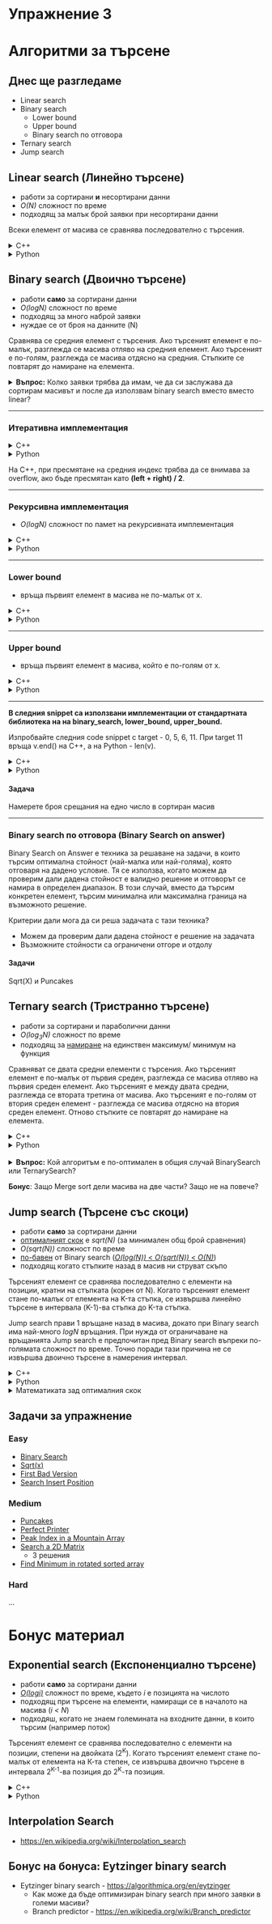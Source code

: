 # Упражнение 3

# Алгоритми за търсене

## Днес ще разгледаме

- Linear search
- Binary search
    - Lower bound
    - Upper bound
    - Binary search по отговора
- Ternary search
- Jump search

## Linear search (Линейно търсене)

- работи за сортирани **и** несортирани данни
- *O(N)* сложност по време
- подходящ за малък брой заявки при несортирани данни

Всеки елемент от масива се сравнява последователно с търсения.


<details>
  <summary>C++</summary>
	
```c++
int linear_search(const vector<int>& arr, int x) {
    for (int i = 0; i < arr.size(); i++) {
        if (arr[i] == x) {
            return i;
        }
    }
    return -1;
}
```

</details>


<details>
  <summary>Python</summary>

```python
def linear_search(arr, X):
    for i in range(len(arr)):
        if arr[i] == X:
            return i
    
    return -1

arr = [9, 4, 3, 2, 6, 7, 1, 8, 5]
X = 6

print(linear_search(arr, X)) # 4
```

</details>

## Binary search (Двоично търсене)

- работи **само** за сортирани данни
- *O(logN)* сложност по време
- подходящ за много наброй заявки
- нуждае се от броя на данните (N)

Сравнява се средния елемент с търсения. Ако търсеният елемент е по-малък, разглежда се масива отляво на средния елемент. Ако търсеният е по-голям, разглежда се масива отдясно на средния. Стъпките се повтарят до намиране на елемента.

<details>
	<summary><b>Въпрос:</b> Колко заявки трябва да имам, че да си заслужава да сортирам масивът и после да използвам binary search вместо вместо linear?</summary>

#### 1. Проблем
Искаме да търсим многократно в **несортиран масив** от `n` елемента:
- Всяко query с **linear search** = O(n)
- Ако **сортираме веднъж** (O(n log n)), после всяко търсене е **binary search**: O(log n)

#### 2. Нека имаме `k` заявки за търсене.

- **Ако НЕ сортираш, всяка заявка:**
  - O(n)
  - Общо време: **T₁ = k * n**
- **Ако сортираш веднъж, после binary search:**
  - O(n log n) (сортиране) + O(log n) (всяко търсене)
  - Общо време: **T₂ = n log n + k * log n**


#### 3. Кога е по-изгодно да сортираш?

Искаме **T₂ < T₁:** т.е. **n log n + k log n < k n**
<br />
Определяме при кое k това е изпълнено:

```
n * log n + k * log n < k * n
n * log n < k * (n - log n)
k > n * log n / (n - log n)

// За голямо `n`, може да пренебрегнем `log n` спрямо `n`:
// следователно

k > log n
```

#### 4. Заключение

- **Ако търсиш броя на запитвания `k > log n`**, си струва да сортираш масива и да използваш двоично търсене.
- Ако са **по-малко от log n**, линейното търсене често е по-изгодно.

</details>

---

### Итеративна имплементация

<details>
  <summary>C++</summary>
	
```c++
int binarySearch(vector<int>& nums, int target) {
    int left = 0;
    int right = nums.size() - 1;
    while(left <= right) {
        int mid = left + (right - left) / 2; // !!!
        if(nums[mid] == target)
            return mid;
        else if(nums[mid] > target)
            right = mid - 1;
        else
            left = mid + 1;
    }

    return -1;
}
```

</details>

<details>
  <summary>Python</summary>

```python
def binary_search(arr, X):
    left = 0
    right = len(arr) - 1

    Xi = 0

    while left <= right:
        mid = left + (right - left) // 2

        if X <= arr[mid]:
            right = mid - 1
            Xi = mid
        else:
            left = mid + 1

    return Xi

arr = [10, 20, 30, 40, 50, 60, 70, 80, 90]
X = 60

Xi = binary_search(arr, X)
print(Xi) # 5
```

</details>

На C++, при пресмятане на средния индекс трябва да се внимава за overflow, ако бъде пресмятан като **(left + right) / 2**.

---

### Рекурсивна имплементация

- *O(logN)* сложност по памет на рекурсивната имплементация

<details>
  <summary>C++</summary>

```c++
int binarySearchRecursive(const vector<int> &arr, int l, int r, int x) {
    if (r >= l) {
        int mid = l + (r - l) / 2;
        if (arr[mid] == x)
            return mid;
        if (arr[mid] > x)
            return binarySearchRecursive(arr, l, mid - 1, x);
        return binarySearchRecursive(arr, mid + 1, r, x);
    }
    return -1;
}
```
	
</details>


<details>
  <summary>Python</summary>

```python
def binary_search_recursive(arr, X, left, right):
    if left <= right:
        mid = left + (right - left) // 2

        if X == arr[mid]:
            return mid
        elif X < arr[mid]:
            return binary_search_recursive(arr, X, left, mid - 1)
        return binary_search_recursive(arr, X, mid + 1, right)
    return -1
```

</details>

---

### Lower bound
- връща първият елемент в масива не по-малък от x.

<details>
  <summary>C++</summary>

```c++
int lowerBound(const std::vector<int>& nums, int target) {
    int left = 0;
    int right = nums.size();
    while (left < right) {
        int mid = left + (right - left) / 2;
        if (nums[mid] < target) {
            left = mid + 1;
        } else {
            right = mid;
        }
    }

    return left; // If left == nums.size(), target is greater than all elements
}
```

</details>

<details>
  <summary>Python</summary>

	TODO...
</details>

---

### Upper bound
- връща първият елемент в масива, който е по-голям от x.

<details>
  <summary>C++</summary>

```c++
int upperBound(const std::vector<int>& nums, int target) {
    int left = 0;
    int right = nums.size();
    while (left < right) {
        int mid = left + (right - left) / 2;
        if (nums[mid] <= target) {
            left = mid + 1;
        } else {
            right = mid;
        }
    }
    return left;
}
```

</details>

<details>
  <summary>Python</summary>
	TODO...
</details>

---

**В следния snippet са използвани имплементации от стандартната библиотека на на binary_search, lower_bound, upper_bound.** 

Изпробвайте следния code snippet с target - 0, 5, 6, 11. При target 11 връща v.end() на C++, а на Python - len(v).

<details>
  <summary>C++</summary>

```c++
#include <iostream>
#include <vector>
#include <algorithm>

int main() {
	std::vector<int> v = { 1, 2, 3, 4, 6, 7, 8, 9 };
	int target = 0;

	// https://en.cppreference.com/w/cpp/algorithm/binary_search.html
	std::cout << (std::binary_search(v.begin(), v.end(), target)) << std::endl;

	// https://en.cppreference.com/w/cpp/algorithm/lower_bound.html
	auto lbIter = std::lower_bound(v.begin(), v.end(), target);
	if (lbIter != v.end()) {
		std::cout << *lbIter << std::endl;
	}

	// https://en.cppreference.com/w/cpp/algorithm/upper_bound.html
	auto ubIter = std::upper_bound(v.begin(), v.end(), target);
	if (ubIter != v.end()) {
		std::cout << *ubIter << std::endl;
	}
}
```

</details>

<details>
  <summary>Python</summary>
  
```python
import bisect

v = [1, 2, 3, 4, 6, 7, 8, 9]
targets = [0, 5, 6, 11]

for target in targets:
    print(bisect.bisect_left(v, target))
    print(bisect.bisect_right(v, target))
    print()
```

</details>


#### Задача
Намерете броя срещания на едно число в сортиран масив

---

### Binary search по отговора (Binary Search on answer)
Binary Search on Answer е техника за решаване на задачи, в които търсим оптимална стойност (най-малка или най-голяма), която отговаря на дадено условие. Тя се използва, когато можем да проверим дали дадена стойност е валидно решение и отговорът се намира в определен диапазон. В този случай, вместо да търсим конкретен елемент, търсим минимална или максимална граница на възможното решение.

Критерии дали мога да си реша задачата с тази техника?
- Можем да проверим дали дадена стойност е решение на задачата
- Възможните стойности са ограничени отгоре и отдолу

#### Задачи
Sqrt(X) и Puncakes

## Ternary search (Тристранно търсене)

- работи за сортирани и параболични данни
- *O(log<sub>3</sub>N)* сложност по време
- подходящ за [намиране](https://cp-algorithms.com/num_methods/ternary_search.html) на единствен максимум/ минимум на функция

Сравняват се двата средни елементи с търсения. Ако търсеният елемент е по-малък от първия среден, разглежда се масива отляво на първия среден елемент. Ако търсеният е между двата средни, разглежда се втората третина от масива. Ако търсеният е по-голям от втория среден елемент - разглежда се масива отдясно на втория среден елемент. Отново стъпките се повтарят до намиране на елемента.

<details>
  <summary>C++</summary>
  
```c++
int ternarySearch(const vector<int> &arr, int l, int r, int x) {
    while (r >= l) {
        int mid1 = l + (r - l) / 3;
        int mid2 = r - (r - l) / 3;
        if (arr[mid1] == x)
            return mid1;
        if (arr[mid2] == x)
            return mid2;
        if (x < arr[mid1]) {
            r = mid1 - 1;
        }
        else if (x > arr[mid2]) {
            l = mid2 + 1;
        }
        else {
            l = mid1 + 1;
            r = mid2 - 1;
        }
    }
    return -1;
}
```

</details>

<details>
  <summary>Python</summary>
  
```python
def ternarySearch(arr, key, l, r):
    if r >= l:
        mid1 = l + (r - l) //3
        mid2 = r - (r - l) //3 

        if arr[mid1] == key:
            return mid1
         
        if arr[mid2] == key:
            return mid2

        if key < arr[mid1]:
            return ternarySearch(arr, key, l, mid1 - 1)
        elif key > arr[mid2]:
            return ternarySearch(arr, key, mid2 + 1, r)
        else:
            return ternarySearch(arr, key, mid1 + 1, mid2 - 1)
    return -1

arr = [10, 20, 30, 40, 50, 60, 70, 80, 90]
X = 60

Xi = ternarySearch(arr, X, 0, len(arr) - 1)
print(Xi) # 5
```


</details>

</br>
<details>
  <summary><b>Въпрос:</b> Кой алгоритъм е по-оптимален в общия случай BinarySearch или TernarySearch?</summary>

**Отговор:** BinarySearch, понеже прави по-малко сравнения.

https://www.geeksforgeeks.org/binary-search-preferred-ternary-search/
</details>

**Бонус**: Защо Merge sort дели масива на две части? Защо не на повече?

## Jump search (Търсене със скоци)

- работи **само** за сортирани данни
- [оптималният скок](https://www.wolframalpha.com/input?i=Argmin+of+f%28x%29+%3D+n%2Fx+%2B+x%2C+x+%3E+0%2C+n+%3E+0+for+x) е *sqrt(N)* (за минимален общ брой сравнения)
- *O(sqrt(N))* сложност по време
- [по-бавен](https://www.symbolab.com/solver/limit-calculator/%5Clim_%7Bx%5Cto%5Cinfty%7D%5Cleft(%5Cfrac%7Blnx%7D%7B%5Csqrt%7Bx%7D%7D%5Cright)?or=input) от Binary search ([*O(log(N))* < *O(sqrt(N))* < *O(N)*](https://www.wolframalpha.com/input?i=plot+log%28n%29%2C+sqrt%28n%29+from+1+to+1000))
- подходящ когато стъпките назад в масив ни струват скъпо

Търсеният елемент се сравнява последователно с елементи на позиции, кратни на стъпката (корен от N). Когато търсеният елемент стане по-малък от елемента на K-та стъпка, се извършва линейно търсене в интервала (K-1)-ва стъпка до K-та стъпка.

Jump search прави 1 връщане назад в масива, докато при Binary search има най-много *logN* връщания. При нужда от ограничаване на връщанията Jump search е предпочитан пред Binary search въпреки по-голямата сложност по време. Точно поради тази причина не се извършва двоично търсене в намерения интервал.

<details>
  <summary>C++</summary>

```c++
int jump_search(const vector<int> &arr, int x) {
    int len = arr.size();
    int jump = sqrt(len);
    int start = 0, end = start + jump;

    while (end < len && arr[end] <= x) {
        start = end;
        end += jump;
        if (end > len - 1)
            end = len;
    }

	// we don't do binary here because it requires back steps
    for (int i = start; i < end; i++) {
        if (arr[i] == x)
            return i;
    }
    return -1;
}
```
</details>

<details>
  <summary>Python</summary>
  

```python
import math

def jumpSearch(arr, X):
    N = len(arr)
    block_size = int(math.sqrt(N))

    step = block_size
    prev = 0
    while arr[min(step, N) - 1] < X:
        prev = step
        step += block_size
        if prev >= N:
            return -1

    while arr[prev] < X:
        prev += 1

        if prev == min(step, N):
            return -1
     
    if arr[prev] == X:
        return prev
     
    return -1

arr = [10, 20, 30, 40, 50, 60, 70, 80, 90]
X = 50

Xi = jumpSearch(arr, X)
print(Xi) # 4
```

</details>

<details>
	<summary>Математиката зад оптималния скок</summary>

#### 1. Означения
- Масивът има **`n`** елемента.
- Размерът на скока е **`m`**.

#### 2. Брой стъпки при Jump Search
- **Скокове:** Минаваме масива през всеки `m`-ти елемент: индекси 0, m, 2m, 3m, ...
  - Брой скокове: **`n / m`**
- **Линейно търсене:** След последния скок — търсим линейно в блока (до `m` елемента).


#### 3. Обща формула за стъпките
T(m) = брой скокове + брой проверки в блока

T(m) = n/m + m

#### 4. Оптимизация на T(m)

Търсим минимум на `T(m)` спрямо `m`:

1. Вземаме производната и я приравняваме на 0:

    ```
    dT/dm = -n/m^2 + 1 = 0
    ```

2. Решаваме за `m`:

    ```
    n/m^2 = 1
    m^2 = n
    m = √n
    ```

#### 5. Минимален брой стъпки

Заместваме `m = √n` във формулата:

T(√n) = n/√n + √n = √n + √n = 2√n

#### 6. Заключение

Jump Search е **най-ефикасен при скок m = √n** и има сложност **O(√n)**.

</details>


## Задачи за упражнение

### Easy
- [Binary Search](https://leetcode.com/problems/binary-search/)
- [Sqrt(x)](https://leetcode.com/problems/sqrtx/)
- [First Bad Version](https://leetcode.com/problems/first-bad-version)
- [Search Insert Position](https://leetcode.com/problems/search-insert-position/)

### Medium
- [Puncakes](https://www.hackerrank.com/contests/exam-2022-part2-sda/challenges/puncakes/problem)
- [Perfect Printer](https://www.hackerrank.com/contests/sda-homework-3/challenges/challenge-2674)
- [Peak Index in a Mountain Array](https://leetcode.com/problems/peak-index-in-a-mountain-array)
- [Search a 2D Matrix](https://leetcode.com/problems/search-a-2d-matrix)
    - 3 решения
- [Find Minimum in rotated sorted array](https://leetcode.com/problems/find-minimum-in-rotated-sorted-array/description/)

### Hard
...

# Бонус материал

## Exponential search (Експоненциално търсене)

- работи **само** за сортирани данни
- [*O(logi)*](https://en.wikipedia.org/wiki/Exponential_search#Performance) сложност по време, където *i* е позицията на числото
- подходящ при търсене на елементи, намиращи се в началото на масива (*i < N*)
- подходяш, когато не знаем големината на входните данни, в които търсим (например поток)

Търсеният елемент се сравнява последователно с елементи на позиции, степени на двойката (2<sup>K</sup>). Когато търсеният елемент стане по-малък от елемента на К-та степен, се извършва двоично търсене в интервала 2<sup>K-1</sup>-ва позиция до 2<sup>K</sup>-та позиция.

<details>
  <summary>C++</summary>

```c++
int exponentialSearch(const vector<int>& arr, int X) {
    int N = arr.size();

    if (arr[0] == X)
        return 0;

    int i = 1;
    while (i < N && arr[i] <= X)
        i *= 2;

    int left = i / 2;
    int right = min(i, N - 1);

    return binarySearch(arr, left, right, X);
}
```
</details>

<details>
  <summary>Python</summary>
  
```python
def exponential_search(arr, X):
    N = len(arr)

    i = 1
    while i < N and arr[i] <= X:
        i = i * 2

    left = i // 2
    right = min(i, N-1)
     
    return binary_search(arr, X, left, right)

arr = [10, 20, 30, 40, 50, 60, 70, 80, 90]
X = 60

Xi = exponential_search(arr, X)
print(Xi) # 5
```

</details>

</details>

## Interpolation Search
- https://en.wikipedia.org/wiki/Interpolation_search

## Бонус на бонуса: Eytzinger binary search
- Eytzinger binary search - https://algorithmica.org/en/eytzinger
    - Как може да бъде оптимизиран binary search при много заявки в големи масиви?
	- Branch predictor - https://en.wikipedia.org/wiki/Branch_predictor

